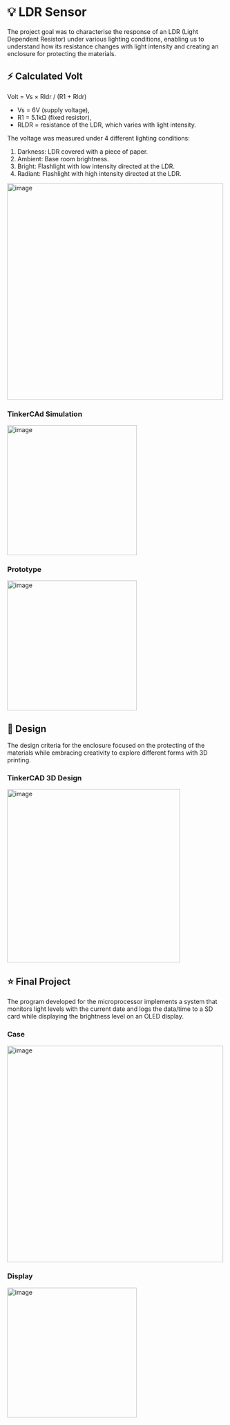 # 💡 LDR Sensor

The project goal was to characterise the response of an LDR (Light Dependent Resistor) under various lighting conditions, enabling us to understand how its resistance changes with light intensity and creating an enclosure for protecting the materials.


## ⚡️ Calculated Volt 

Volt = Vs × Rldr / (R1 + Rldr) 

-	Vs = 6V (supply voltage),
-	R1 = 5.1kΩ (fixed resistor),
-	RLDR = resistance of the LDR, which varies with light intensity.

The voltage was measured under 4 different lighting conditions:

1.	Darkness: LDR covered with a piece of paper.
2.	Ambient: Base room brightness.
3.  Bright: Flashlight with low intensity directed at the LDR.
5.  Radiant: Flashlight with high intensity directed at the LDR.

<img width="500" alt="image" src="https://github.com/user-attachments/assets/4a266dfe-6b0a-43ca-b23e-6f66a58d3d28">

### TinkerCAd Simulation 

<img width="300" alt="image" src="https://github.com/user-attachments/assets/dd763c85-3d5f-41c5-b43d-04fbc842bb26">

### Prototype 

<img width="300" alt="image" src="https://github.com/user-attachments/assets/3869404c-f0fa-40eb-a2fb-b1223023e292">

## 🎨 Design 

The design criteria for the enclosure focused on the protecting of the materials while embracing creativity to explore different forms with 3D printing. 

### TinkerCAD 3D Design 

<img width="400" alt="image" src="https://github.com/user-attachments/assets/7b421c4d-664d-4364-9f01-23072cdaeb0c">

## ⭐️ Final Project

The program developed for the microprocessor implements a system that monitors light levels with the current date and logs the data/time to a SD card while displaying the brightness level on an OLED display.

### Case
<img width="500" alt="image" src="https://github.com/user-attachments/assets/cea2c0cd-a995-47f2-8432-b1d82dfd41e2">

### Display
<img width="300" alt="image" src="https://github.com/user-attachments/assets/cf8be1f2-dc1a-4c62-8263-5ed7abb57ed4">






